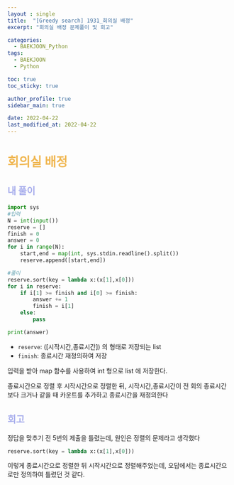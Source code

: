 ```yaml
---
layout : single
title:  "[Greedy search] 1931_회의실 배정"
excerpt: "회의실 배정 문제풀이 및 회고"

categories:
  - BAEKJOON_Python
tags:
  - BAEKJOON
  - Python

toc: true
toc_sticky: true

author_profile: true
sidebar_main: true

date: 2022-04-22
last_modified_at: 2022-04-22
---
```


# <span style="color: #f0b752">회의실 배정</span>

## <span style="color: #a6acec">내 풀이</span>

```python
import sys
#입력
N = int(input())
reserve = []
finish = 0
answer = 0
for i in range(N):
    start,end = map(int, sys.stdin.readline().split())
    reserve.append([start,end])

#풀이
reserve.sort(key = lambda x:(x[1],x[0]))
for i in reserve:
    if i[1] >= finish and i[0] >= finish:
        answer += 1
        finish = i[1]
    else:
        pass

print(answer)
```

- `reserve`: ([시작시간,종료시간]) 의 형태로 저장되는 list
- `finish`: 종료시간 재정의하여 저장

입력을 받아 map 함수를 사용하여 int 형으로 list 에 저장한다.

종료시간으로 정렬 후 시작시간으로 정렬한 뒤, 시작시간,종료시간이 전 회의 종료시간보다 크거나 같을 때 카운트를 추가하고 종료시간을 재정의한다



## <span style="color: #a6acec">회고</span>

정답을 맞추기 전 5번의 제출을 틀렸는데, 원인은 정렬의 문제라고 생각했다

```python
reserve.sort(key = lambda x:(x[1],x[0]))
```

이렇게 종료시간으로 정렬한 뒤 시작시간으로 정렬해주었는데, 오답에서는 종료시간으로만 정의하여 틀렸던 것 같다.

